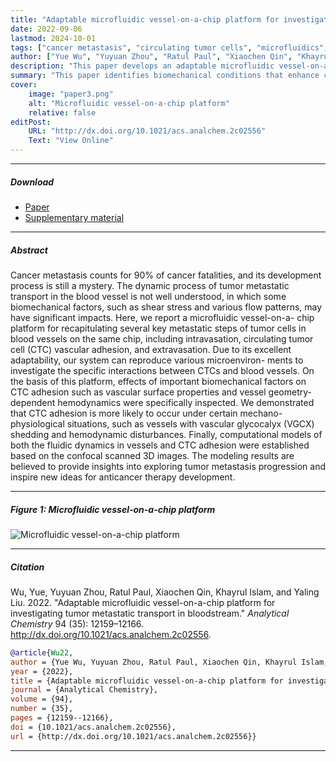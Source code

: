 ```yaml
---
title: "Adaptable microfluidic vessel-on-a-chip platform for investigating tumor metastatic transport in bloodstream" 
date: 2022-09-06
lastmod: 2024-10-01
tags: ["cancer metastasis", "circulating tumor cells", "microfluidics", "CTC adhesion"]
author: ["Yue Wu", "Yuyuan Zhou", "Ratul Paul", "Xiaochen Qin", "Khayrul Islam", "Yaling Liu"]
description: "This paper develops an adaptable microfluidic vessel-on-a-chip platform to simulate key metastatic steps and varied microenvironments, offering insights into anticancer therapy development."
summary: "This paper identifies biomechanical conditions that enhance circulating tumor cell adhesion, providing insights for the development of anticancer therapies."
cover:
    image: "paper3.png"
    alt: "Microfluidic vessel-on-a-chip platform"
    relative: false
editPost:
    URL: "http://dx.doi.org/10.1021/acs.analchem.2c02556"
    Text: "View Online"
---
```



---

##### Download

+ [Paper](paper3.pdf)
+ [Supplementary material](appendix3.pdf)
<!-- + [Code and data](https://github.com/khayrulbuet13/microfluidic-vessel-on-a-chip) -->


---

##### Abstract

<div class="justify-text">
Cancer metastasis counts for 90% of cancer fatalities, and its development process is still a mystery. The dynamic process of tumor metastatic transport in the blood vessel is not well understood, in which some biomechanical factors, such as shear stress and various flow patterns, may have significant impacts. Here, we report a microfluidic vessel-on-a- chip platform for recapitulating several key metastatic steps of tumor cells in blood vessels on the same chip, including intravasation, circulating tumor cell (CTC) vascular adhesion, and extravasation. Due to its excellent adaptability, our system can reproduce various microenviron- ments to investigate the specific interactions between CTCs and blood vessels. On the basis of this platform, effects of important biomechanical factors on CTC adhesion such as vascular surface properties and vessel geometry-dependent hemodynamics were specifically inspected. We demonstrated that CTC adhesion is more likely to occur under certain mechano-physiological situations, such as vessels with vascular glycocalyx (VGCX) shedding and hemodynamic disturbances. Finally, computational models of both the fluidic dynamics in vessels and CTC adhesion were established based on the confocal scanned 3D images. The modeling results are believed to provide insights into exploring tumor metastasis progression and inspire new ideas for anticancer therapy development.
</div>

---



##### Figure 1: Microfluidic vessel-on-a-chip platform

![Microfluidic vessel-on-a-chip platform](paper3.png)

---

##### Citation

Wu, Yue, Yuyuan Zhou, Ratul Paul, Xiaochen Qin, Khayrul Islam, and Yaling Liu. 2022. "Adaptable microfluidic vessel-on-a-chip platform for investigating tumor metastatic transport in bloodstream." *Analytical Chemistry* 94 (35): 12159–12166. http://dx.doi.org/10.1021/acs.analchem.2c02556.

```BibTeX
@article{Wu22,
author = {Yue Wu, Yuyuan Zhou, Ratul Paul, Xiaochen Qin, Khayrul Islam, Yaling Liu},
year = {2022},
title = {Adaptable microfluidic vessel-on-a-chip platform for investigating tumor metastatic transport in bloodstream},
journal = {Analytical Chemistry},
volume = {94},
number = {35},
pages = {12159--12166},
doi = {10.1021/acs.analchem.2c02556},
url = {http://dx.doi.org/10.1021/acs.analchem.2c02556}}
```

---
